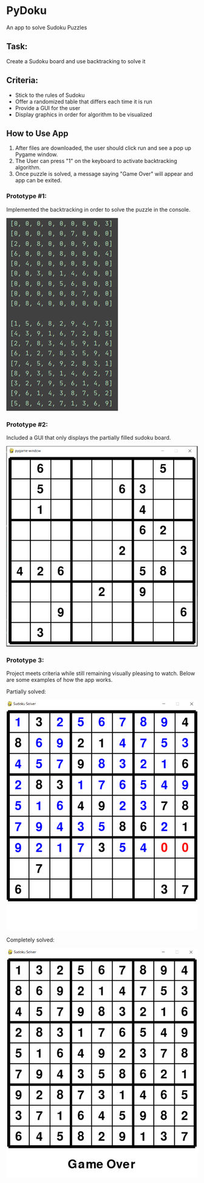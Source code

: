 # PyDoku
An app to solve Sudoku Puzzles

## Task:
Create a Sudoku board and use backtracking to solve it

## Criteria:
* Stick to the rules of Sudoku
* Offer a randomized table that differs each time it is run
* Provide a GUI for the user
* Display graphics in order for algorithm to be visualized

## How to Use App
1. After files are downloaded, the user should click run and see a pop up Pygame window.
2. The User can press "1" on the keyboard to activate backtracking algorithm.
3. Once puzzle is solved, a message saying "Game Over" will appear and app can be exited.

### Prototype #1:
Implemented the backtracking in order to solve the puzzle in the console.

![](Images/BackTrackedSudokuEx.png)

### Prototype #2:
Included a GUI that only displays the partially filled sudoku board.

![](Images/pygameWindow_Unsolved.png)

### Prototype 3:
Project meets criteria while still remaining visually pleasing to watch. Below are some examples of how the app works.

Partially solved:


![](Images/pygameWindow_PartiallySolved.png)

Completely solved:


![](Images/pygameWindow_FullySolved.png)
